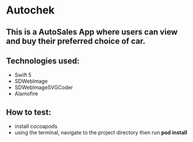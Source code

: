 # Autochek
## This is a AutoSales App where users can view and buy their preferred choice of car.

## Technologies used:
- Swift 5
- SDWebImage
- SDWebImageSVGCoder
- Alamofire

## How to test:
- install cocoapods
- using the terminal, navigate to the project directory then run ****pod install****
